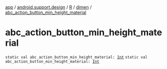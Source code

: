 [app](../../../index.md) / [android.support.design](../../index.md) / [R](../index.md) / [dimen](index.md) / [abc_action_button_min_height_material](./abc_action_button_min_height_material.md)

# abc_action_button_min_height_material

`static val abc_action_button_min_height_material: `[`Int`](https://kotlinlang.org/api/latest/jvm/stdlib/kotlin/-int/index.html)
`static val abc_action_button_min_height_material: `[`Int`](https://kotlinlang.org/api/latest/jvm/stdlib/kotlin/-int/index.html)